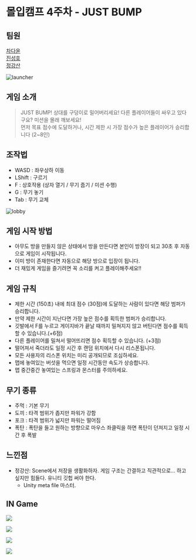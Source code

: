 # 몰입캠프 4주차 - JUST BUMP

## 팀원

[차다윤](https://github.com/dycha0430)  
[진성호](https://github.com/SeonghoJin)  
[정강산](https://github.com/Sanu7D0)

![launcher](https://user-images.githubusercontent.com/68413811/151113328-dec5ed6a-1286-454d-9e5b-134df1d75483.gif)


## 게임 소개
> JUST BUMP! 상대를 구덩이로 밀어버리세요! 다른 플레이어들이 싸우고 있다구요? 미션을 몰래 깨보세요!   
>    먼저 목표 점수에 도달하거나, 시간 제한 시 가장 점수가 높은 플레이어가 승리합니다 (2~8인)

## 조작법

- WASD : 좌우상하 이동
- LShift : 구르기
- F : 상호작용 (상자 열기 / 무기 줍기 / 미션 수행)
- G : 무기 놓기
- Tab : 무기 교체

![lobby](https://user-images.githubusercontent.com/68413811/151113834-e7276a46-a4fa-44cf-b6d9-ab8c32d0d3b0.gif)

## 게임 시작 방법

- 아무도 방을 만들지 않은 상태에서 방을 만든다면 본인이 방장이 되고 30초 후 자동으로 게임이 시작됩니다.
- 이미 방이 존재한다면 자동으로 해당 방으로 입장이 됩니다.
- 더 재밌게 게임을 즐기려면 꼭 소리를 켜고 플레이해주세요!!

## 게임 규칙

- 제한 시간 (150초) 내에 최대 점수 (30점)에 도달하는 사람이 있다면 해당 범퍼가 승리합니다.
- 만약 제한 시간이 지난다면 가장 높은 점수를 획득한 범퍼가 승리합니다.
- 깃발에서 F를 누르고 게이지바가 끝날 때까지 밀쳐지지 않고 버틴다면 점수를 획득할 수 있습니다.(+6점)
- 다른 플레이어를 밀쳐서 떨어뜨리면 점수 획득할 수 있습니다. (+3점)
- 떨어져서 죽더라도 일정 시간 후 랜덤 위치에서 다시 리스폰됩니다.
- 모든 사용자의 리스폰 위치는 미리 공개되므로 조심하세요.
- 맵에 놓여있는 버섯을 먹으면 일정 시간동안 속도가 상승합니다.
- 맵 중간중간 놓여있는 스프링과 몬스터를 주의하세요.

## 무기 종류

- 주먹 : 기본 무기
- 도끼 : 타격 범위가 좁지만 파워가 강함
- 포크 : 타격 범위가 넓지만 파워는 떨어짐
- 폭탄 : 폭탄을 들고 원하는 방향으로 마우스 좌클릭을 하면 폭탄이 던져지고 일정 시간 후 폭발

## 느낀점
- 정강산: Scene에서 저장을 생활화하자. 게임 구조는 간결하고 직관적으로... 하고 싶지만 힘들다. 유니티 깃헙 써야 한다. 
  -  Unity meta file 마스터.
 
## IN Game

<p align="true" width="300px">
    <image src="./images/Launcher.png">
</p>

<p align="true" width="300px">
    <image src="./images/Lobby.png">
</p>

<p align="true" width="300px">
    <image src="./images/Lobby_Wait_Fight.png">
</p>

<p align="true" width="300px">
    <image src="./images/winner.png">
</p>
